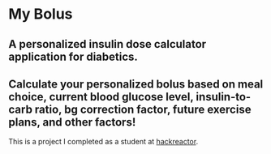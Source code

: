 # My Bolus

## A personalized insulin dose calculator application for diabetics. 

## Calculate your personalized bolus based on meal choice, current blood glucose level, insulin-to-carb ratio, bg correction factor, future exercise plans, and other factors! ##
   

This is a project I completed as a student at [hackreactor](http://hackreactor.com).
